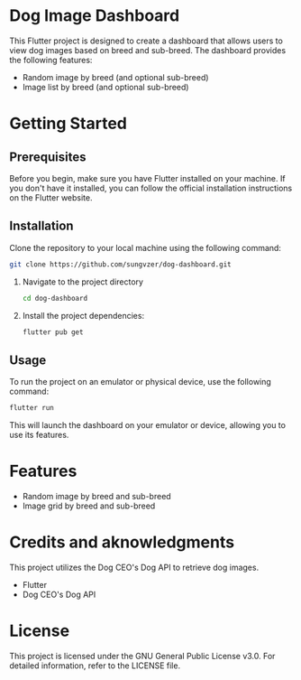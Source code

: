 # Dog Image Dashboard

This Flutter project is designed to create a dashboard that allows users to view dog images based on breed and sub-breed. The dashboard provides the following features:

- Random image by breed (and optional sub-breed)
- Image list by breed (and optional sub-breed)

# Getting Started

## Prerequisites

Before you begin, make sure you have Flutter installed on your machine. If you don't have it installed, you can follow the official installation instructions on the Flutter website.

## Installation

Clone the repository to your local machine using the following command:

```sh
git clone https://github.com/sungvzer/dog-dashboard.git
```

1. Navigate to the project directory

    ```sh
    cd dog-dashboard
    ```

2. Install the project dependencies:

    ```sh
    flutter pub get
    ```

## Usage

To run the project on an emulator or physical device, use the following command:
```sh
flutter run
```
This will launch the dashboard on your emulator or device, allowing you to use its features.

# Features

- Random image by breed and sub-breed
- Image grid by breed and sub-breed

# Credits and aknowledgments

This project utilizes the Dog CEO's Dog API to retrieve dog images.

- Flutter
- Dog CEO's Dog API

# License

This project is licensed under the GNU General Public License v3.0. For detailed information, refer to the LICENSE file.
